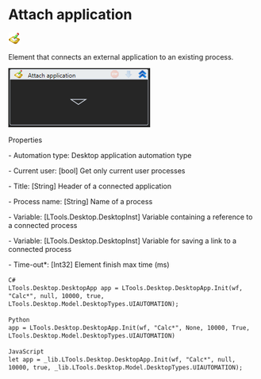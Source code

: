 # Attach application

![](<../../../.gitbook/assets/0 (104).png>)

Element that connects an external application to an existing process.

![](<../../../.gitbook/assets/1 (96).png>)

Properties

&#x20; \- Automation type: Desktop application automation type

&#x20;\- Current user: \[bool] Get only current user processes

&#x20;\- Title: \[String] Header of a connected application

&#x20;\- Process name: \[String] Name of a process

&#x20;\- Variable: \[LTools.Desktop.DesktopInst] Variable containing a reference to a connected process

&#x20;\- Variable: \[LTools.Desktop.DesktopInst] Variable for saving a link to a connected process

&#x20;\- Time-out\*: \[Int32] Element finish max time (ms)

```
C#
LTools.Desktop.DesktopApp app = LTools.Desktop.DesktopApp.Init(wf, "Calc*", null, 10000, true, LTools.Desktop.Model.DesktopTypes.UIAUTOMATION);

Python
app = LTools.Desktop.DesktopApp.Init(wf, "Calc*", None, 10000, True, LTools.Desktop.Model.DesktopTypes.UIAUTOMATION)

JavaScript
let app = _lib.LTools.Desktop.DesktopApp.Init(wf, "Calc*", null, 10000, true, _lib.LTools.Desktop.Model.DesktopTypes.UIAUTOMATION);
```


